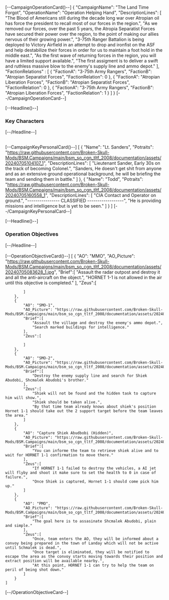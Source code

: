 
[--CampaignOperationCard()--] 
    {
        "CampaignName": "The Land Time Forgot",
        "OperationName": "Operation Helping Hand",
        "DescriptionLines": [
            "The Blood of Americans still during the decade long war over Atropian oil has force the president to recall most of our forces in the region.",
            "As we removed our forces, over the past 5 years, the Atropia Separatist Forces have secured their power over the region, to the point of making our allies nervous of their growing power.",
            "3-75th Ranger Battalion is being deployed to Victory Airfield in an attempt to drop and ironfist on the ASF and help destabilize their forces in order for us to maintain a foot hold in the middle east.",
            "As the first wave of returning forces in the region, you will have a limited support available.",
            "The first assigment is to deliver a swift and ruthless massive blow to the enemy's supply line and ammo depot."
        ],
        "FactionRelations" : [
            {
                "FactionA": "3-75th Army Rangers",
                "FactionB": "Atropian Separatist Forces",
                "FactionRelation": 0 
            },
            {
                "FactionA": "Atropian Liberation Forces",
                "FactionB": "Atropian Separatist Forces",
                "FactionRelation": 0 
            },
            {
                "FactionA": "3-75th Army Rangers",
                "FactionB": "Atropian Liberation Forces",
                "FactionRelation": 1 
            }
        ]
    }
[--/CampaignOperationCard--]

[--Headline()--] <h3>Key Characters</h3> [--/Headline--]
<br/><br/>

[--CampaignKeyPersonalCard()--] 
    [
        {
            "Name": "Lt. Sanders",
            "Potraits": "https://raw.githubusercontent.com/Broken-Skull-Mods/BSM.Campaigns/main/bsm_so_cgn_tltf_2008/documentation/assets/20240705104107_1",
            "DescriptionLines": [
                "Lieutenant Sander, Early 30s on the track of becoming Colonel.",
                "Sanders, He doesn't get shit from anyone and as an extensive ground operational background, he will be briefing the team and sending them in battle."
            ]
        },
        {
            "Name": "Todd",
            "Potraits": "https://raw.githubusercontent.com/Broken-Skull-Mods/BSM.Campaigns/main/bsm_so_cgn_tltf_2008/documentation/assets/20240705160558_1",
            "DescriptionLines": [
                "CIA Contact and Operator on ground.",
                "---------------- CLASSIFIED ------------------",
                "He is providing missions and intelligence but is yet to be seen."
            ]
        }
    ]
[--/CampaignKeyPersonalCard--]


[--Headline()--] <h3>Operation Objectives</h3> [--/Headline--]
<br/><br/>
[--OperationObjectiveCard()--]
    [
        {
            "AO": "MMO",
            "AO_Picture": "https://raw.githubusercontent.com/Broken-Skull-Mods/BSM.Campaigns/main/bsm_so_cgn_tltf_2008/documentation/assets/20240705083628_1.jpg",
            "Brief":[
                "Assault the radar outpost and destroy it and all the anti-aircraft on the object.",
                "HORNET 1-1 is not allowed in the air until this objective is completed."
            ],
            "Zeus":[
                
            ]
        },
        {
            "AO": "SMO-1",
            "AO_Picture": "https://raw.githubusercontent.com/Broken-Skull-Mods/BSM.Campaigns/main/bsm_so_cgn_tltf_2008/documentation/assets/20240705083633_1.jpg",
            "Brief":[
                "Assault the village and destroy the enemy's ammo depot.",
                "Search marked buildings for intelligence."
            ],
            "Zeus":[
                
            ]
        },
        {
            "AO": "SMO-2",
            "AO_Picture": "https://raw.githubusercontent.com/Broken-Skull-Mods/BSM.Campaigns/main/bsm_so_cgn_tltf_2008/documentation/assets/20240705083641_1.jpg",
            "Brief":[
                "Destroy the enemy supply line and search for Shiek Abudobi, Shcmalek Abudobi's brother."
            ],
            "Zeus":[
                "Shiek will not be found and the hidden task to capture him will show.",
                "Shiek should be taken alive.",
                "By that time team already knows about shiek's position Hornet 1-1 should take out the 2 support target before the team leaves the area."
            ]
        },
        {
            "AO": "Capture Shiek Abudbobi (Hidden)",
            "AO_Picture": "https://raw.githubusercontent.com/Broken-Skull-Mods/BSM.Campaigns/main/bsm_so_cgn_tltf_2008/documentation/assets/20240705083720_1.jpg",
            "Brief":[
                "You can informe the team to retrieve shiek alive and to wait for HORNET 1-1 confirmation to move there."
            ],
            "Zeus":[
                "If HORNET 1-1 failed to destroy the vehicles, a AI jet will flyby and shoot it make sure to set the health to 0 in case of failure.",
                "Once Shiek is captured, Hornet 1-1 should come pick him up."
            ]
        },
        {
            "AO": "PMO",
            "AO_Picture": "https://raw.githubusercontent.com/Broken-Skull-Mods/BSM.Campaigns/main/bsm_so_cgn_tltf_2008/documentation/assets/20240705083730_1.jpg",
            "Brief":[
                "The goal here is to assasinate Shcmalek Abudobi, plain and simple."
            ],
            "Zeus":[
                "Once, team enters the AO, they will be informed about a convoy being prepared in the town of Landay which will not be active until Schmalek is dead.",
                "Once target is eliminated, they will be notified to escape the area as the convoy starts moving towards their position and extract position will be available nearby.",
                "At this point, HORNET 1-1 can try to help the team on peril of being shot down."
            ]
        }
    ]
[--/OperationObjectiveCard--]